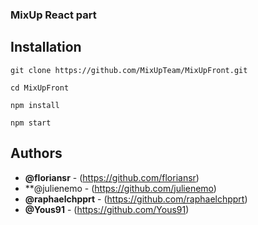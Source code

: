 ### MixUp React part

## Installation

```
git clone https://github.com/MixUpTeam/MixUpFront.git
```

```
cd MixUpFront
```

```
npm install
```

```
npm start
```

## Authors

-   **@floriansr** - (https://github.com/floriansr)
-   **@julienemo - (https://github.com/julienemo)
-   **@raphaelchpprt**  - (https://github.com/raphaelchpprt)
-   **@Yous91**  - (https://github.com/Yous91)